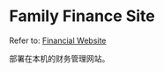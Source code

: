 # Family Finance Site

Refer to: [Financial Website](https://hachijiang.gitbooks.io/financial-website/content/)

部署在本机的财务管理网站。
